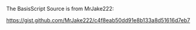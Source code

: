 The BasisScript Source is from MrJake222: 

https://gist.github.com/MrJake222/c4f8eab50dd91e8b133a8d51616d7eb7